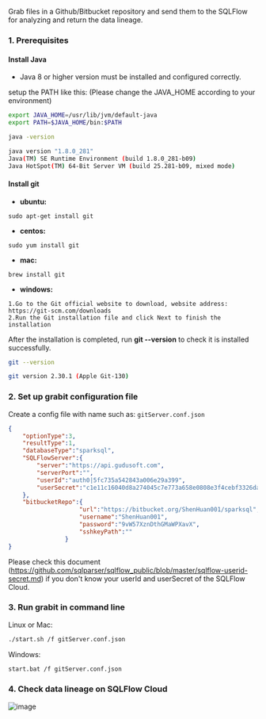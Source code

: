 Grab files in a Github/Bitbucket repository and send them to the SQLFlow
for analyzing and return the data lineage.

### 1. Prerequisites

#### Install Java

- Java 8 or higher version must be installed and configured correctly.

setup the PATH like this: (Please change the JAVA_HOME according to your environment)

```bash
export JAVA_HOME=/usr/lib/jvm/default-java
export PATH=$JAVA_HOME/bin:$PATH
```

```bash
java -version

java version "1.8.0_281"
Java(TM) SE Runtime Environment (build 1.8.0_281-b09)
Java HotSpot(TM) 64-Bit Server VM (build 25.281-b09, mixed mode)
```

#### Install git

- **ubuntu:**

```
sudo apt-get install git
```

- **centos:**

```
sudo yum install git
```

- **mac:**

```
brew install git
```

- **windows:**

```
1.Go to the Git official website to download, website address: https://git-scm.com/downloads
2.Run the Git installation file and click Next to finish the installation
```

After the installation is completed, run **git --version** to check it is installed successfully.

```bash
git --version

git version 2.30.1 (Apple Git-130)
```

### 2. Set up grabit configuration file

Create a config file with name such as: `gitServer.conf.json`

```json
{
	"optionType":3,
	"resultType":1,
	"databaseType":"sparksql",
	"SQLFlowServer":{
		"server":"https://api.gudusoft.com", 
		"serverPort":"",
		"userId":"auth0|5fc735a542843a006e29a399",
		"userSecret":"c1e11c16040d8a274045c7e773a658e0808e3f4cebf3326da154027d9f04a53d"
	},
	"bitbucketRepo":{
					"url":"https://bitbucket.org/ShenHuan001/sparksql",
					"username":"ShenHuan001",
					"password":"9vW57XznDthGMaWPXavX",
					"sshkeyPath":""
				}
}
```

Please check this document (https://github.com/sqlparser/sqlflow_public/blob/master/sqlflow-userid-secret.md) if you don't know your userId and userSecret of the SQLFlow Cloud.

### 3. Run grabit in command line

Linux or Mac:
```bash
./start.sh /f gitServer.conf.json
```

Windows:
```bash
start.bat /f gitServer.conf.json
```

### 4. Check data lineage on SQLFlow Cloud
![image](https://user-images.githubusercontent.com/1305435/126964571-8a418d3c-1a66-4218-9173-547020a42a18.png)


